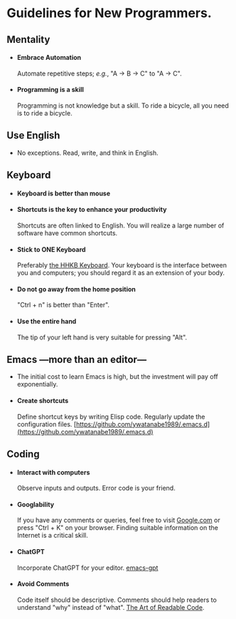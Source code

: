 # Guidelines for New Programmers.

## Mentality
- #### Embrace Automation
  Automate repetitive steps; _e.g._, "A -> B -> C" to "A -> C".
- #### Programming is a skill
  Programming is not knowledge but a skill. To ride a bicycle, all you need is to ride a bicycle.

## Use English
- No exceptions. Read, write, and think in English.

## Keyboard
- #### Keyboard is better than mouse
- #### Shortcuts is the key to enhance your productivity
  Shortcuts are often linked to English. You will realize a large number of software have common shortcuts.
- #### Stick to ONE Keyboard
  Preferably [the HHKB Keyboard](https://www.pfuemea.com/en-gb/dr_product/hhkb-professional-hybrid-type-s-charcoal-45g-tkl-blank-keycaps-pd-kb800bns). Your keyboard is the interface between you and computers; you should regard it as an extension of your body.
- #### Do not go away from the home position
  "Ctrl + n" is better than "Enter".
- #### Use the entire hand
  The tip of your left hand is very suitable for pressing "Alt".


## Emacs —more than an editor—
- The initial cost to learn Emacs is high, but the investment will pay off exponentially.
- #### Create shortcuts
  Define shortcut keys by writing Elisp code. Regularly update the configuration files. 
  [https://github.com/ywatanabe1989/.emacs.d](https://github.com/ywatanabe1989/.emacs.d)


## Coding
- #### Interact with computers
  Observe inputs and outputs. Error code is your friend.
- #### Googlability
  If you have any comments or queries, feel free to visit [Google.com](https://www.google.com/) or press "Ctrl + K" on your browser. Finding suitable information on the Internet is a critical skill.
- #### ChatGPT
  Incorporate ChatGPT for your editor. 
  [emacs-gpt](https://github.com/ywatanabe1989/emacs-gpt)
- #### Avoid Comments
  Code itself should be descriptive. Comments should help readers to understand "why" instead of "what".
  [The Art of Readable Code](https://www.oreilly.com/library/view/the-art-of/9781449318482/).
